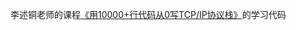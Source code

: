 李述铜老师的课程[《用10000+行代码从0写TCP/IP协议栈》](https://app7ulykyut1996.pc.xiaoe-tech.com/p/t_pc/goods_pc_detail/goods_detail/p_63ac366ee4b0fc5d121d6842?product_id=p_63ac366ee4b0fc5d121d6842)的学习代码


